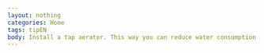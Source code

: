 ```yaml
---
layout: nothing
categories: Home
tags: tipEN
body: Install a tap aerator. This way you can reduce water consumption by up to 30% and the water stream will seem stronger.
---
```

